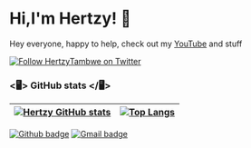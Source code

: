 # Hi,I'm Hertzy! 👋 


Hey everyone, happy to help, check out my [YouTube](https://bit.ly/3RDdUXn) and stuff  
   
[![Follow HertzyTambwe on Twitter](https://img.shields.io/twitter/follow/HertzyTambwe.svg?label=Follow%20HertzyTambwe%20on%20Twitter&style=social)](https://twitter.com/intent/follow?screen_name=HertzyTambwe)

### <🖥️> GitHub stats </🖥️>

[![Hertzy GitHub stats](https://github-readme-stats.vercel.app/api?username=HertzyTambwe&show_icons=true&theme=dark&text_color=fff&border_color=79ff97&hide_title=true&count_private=true)](https://github.com/HertzyTambwe) | [![Top Langs](https://github-readme-stats.vercel.app/api/top-langs/?username=HertzyTambwe&theme=dark&text_color=fff&border_color=79ff97&layout=compact)](https://github.com/HertzyTambwe) 
| ----------- | ------------ |

[![Github badge](https://img.shields.io/badge/HertzyTambwe-100000?style=for-the-badge&logo=github&logoColor=white)](https://github.com/HertzyTambwe) [![Gmail badge](https://img.shields.io/badge/hertytambwe@gmail.com-c5221f?style=for-the-badge&logo=gmail&logoColor=white)](mailto:hertytambwe@gmail.com)




